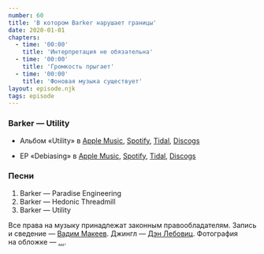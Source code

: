 ```yaml
---
number: 60
title: 'В котором Barker нарушает границы'
date: 2020-01-01
chapters:
  - time: '00:00'
    title: 'Интерпретация не обязательна'
  - time: '00:00'
    title: 'Громкость прыгает'
  - time: '00:00'
    title: 'Фоновая музыка существует'
layout: episode.njk
tags: episode
---
```


### Barker — Utility

- Альбом «Utility» в
  [Apple Music](https://music.apple.com/album/utility/1473409207),
  [Spotify](https://open.spotify.com/playlist/35c6UVNqVTcFsBZePUGQXI),
  [Tidal](https://tidal.com/browse/artist/3606668),
  [Discogs](https://www.discogs.com/Barker-Utility/release/14006650)

- EP «Debiasing» в
  [Apple Music](https://music.apple.com/album/debiasing-ep/1386141939),
  [Spotify](https://open.spotify.com/album/7wKUtfY6wtS65qsA4RRAvq),
  [Tidal](https://tidal.com/browse/album/89022524),
  [Discogs](https://www.discogs.com/Barker-Debiasing/release/12094454)

### Песни

1. Barker — Paradise Engineering
2. Barker — Hedonic Threadmill
3. Barker — Utility

Все права на музыку принадлежат законным правообладателям.
Запись и сведение — [Вадим Макеев](https://twitter.com/pepelsbey).
Джингл — [Дэн Лебовиц](https://www.youtube.com/channel/UC38A5qHrlc_Zgua7vL4b96w).
Фотография на обложке — […](…).
